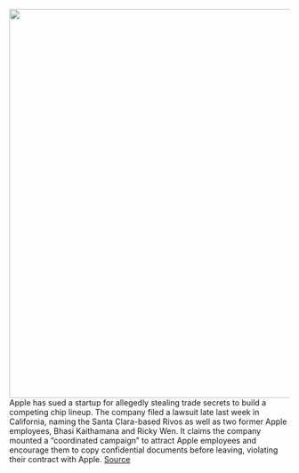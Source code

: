 <img src='https://cdn.vox-cdn.com/thumbor/KMjjzfJOHebiEHyQIibCkiLHfEY=/0x0:2040x1360/1200x800/filters:focal(857x517:1183x843)/cdn.vox-cdn.com/uploads/chorus_image/image/70831211/akrales_211027_4820_0399.0.jpg' width='700px' /><br/>
Apple has sued a startup for allegedly stealing trade secrets to build a competing chip lineup. The company filed a lawsuit late last week in California, naming the Santa Clara-based Rivos as well as two former Apple employees, Bhasi Kaithamana and Ricky Wen. It claims the company mounted a “coordinated campaign” to attract Apple employees and encourage them to copy confidential documents before leaving, violating their contract with Apple.
<a href='https://www.theverge.com/2022/5/4/23053925/apple-rivos-chip-lawsuit-trade-secret-theft-dtsa'> Source <a/>